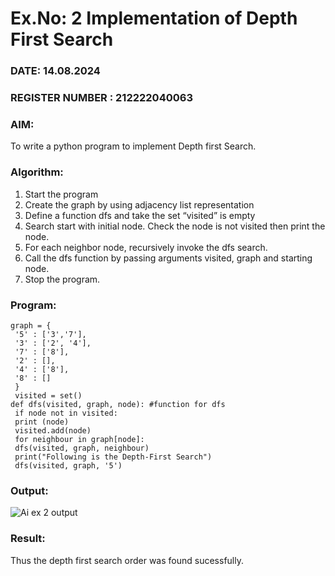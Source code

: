# Ex.No: 2  Implementation of Depth First Search
### DATE: 14.08.2024                                                                            
### REGISTER NUMBER : 212222040063
### AIM: 
To write a python program to implement Depth first Search. 
### Algorithm:
1. Start the program
2. Create the graph by using adjacency list representation
3. Define a function dfs and take the set “visited” is empty 
4. Search start with initial node. Check the node is not visited then print the node.
5. For each neighbor node, recursively invoke the dfs search.
6. Call the dfs function by passing arguments visited, graph and starting node.
7. Stop the program.
### Program:
```
graph = {
 '5' : ['3','7'],
 '3' : ['2', '4'],
 '7' : ['8'],
 '2' : [],
 '4' : ['8'],
 '8' : []
 }
 visited = set() 
def dfs(visited, graph, node): #function for dfs
 if node not in visited:
 print (node)
 visited.add(node)
 for neighbour in graph[node]:
 dfs(visited, graph, neighbour)
 print("Following is the Depth-First Search")
 dfs(visited, graph, '5')
```




### Output:
![Ai ex 2 output](https://github.com/user-attachments/assets/82119b1c-8765-44f0-a7ce-bb1a36b9f9ed)



### Result:
Thus the depth first search order was found sucessfully.
